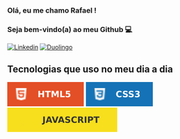 ### Olá, eu me chamo Rafael !

### Seja bem-vindo(a) ao meu Github 💻

[![Linkedin](https://img.shields.io/badge/LinkedIn-0077B5?style=for-the-badge&logo=linkedin&logoColor=white)](https://br.linkedin.com/in/rafaelassuncaodev)
[![Duolingo](https://img.shields.io/badge/Duolingo-58CC02?style=for-the-badge&logo=Duolingo&logoColor=white)](https://www.duolingo.com/profile/RafaelAssun21)

## Tecnologias que uso no meu dia a dia

![HTML5](imagens/HTML5-E34F26.svg)
![CSS](/imagens/CSS3-1572B6.svg)
![Javascript](/imagens/JavaScript-F7DF1E.svg)
